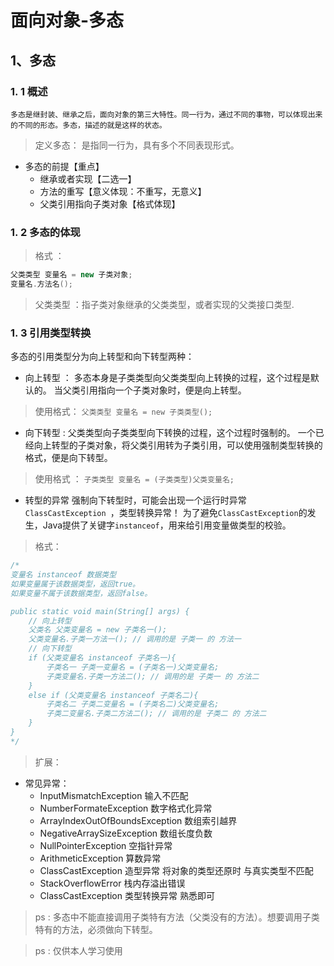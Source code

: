 # 面向对象-多态
## 1、多态
### 1. 1 概述 
    多态是继封装、继承之后，面向对象的第三大特性。同一行为，通过不同的事物，可以体现出来的不同的形态。多态，描述的就是这样的状态。 

> 定义多态： 是指同一行为，具有多个不同表现形式。
* 多态的前提【重点】
    * 继承或者实现【二选一】 
    * 方法的重写【意义体现：不重写，无意义】 
    * 父类引用指向子类对象【格式体现】
### 1. 2 多态的体现
> 格式 ： 
~~~java
父类类型 变量名 = new 子类对象;
变量名.方法名();
~~~
> 父类类型 ：指子类对象继承的父类类型，或者实现的父类接口类型.
### 1. 3 引用类型转换
多态的引用类型分为向上转型和向下转型两种：
* 向上转型 ：
    多态本身是子类类型向父类类型向上转换的过程，这个过程是默认的。 当父类引用指向一个子类对象时，便是向上转型。 
> 使用格式：
`父类类型 变量名 = new 子类类型(); `
* 向下转型 : 
    父类类型向子类类型向下转换的过程，这个过程时强制的。
    一个已经向上转型的子类对象，将父类引用转为子类引用，可以使用强制类型转换的格式，便是向下转型。
> 使用格式 ： 
` 子类类型 变量名 = (子类类型)父类变量名; `

* 转型的异常
    强制向下转型时，可能会出现一个运行时异常`ClassCastException `，类型转换异常！
    为了避免`ClassCastException`的发生，Java提供了关键字`instanceof`，用来给引用变量做类型的校验。
> 格式：
~~~java
/*
变量名 instanceof 数据类型 
如果变量属于该数据类型，返回true。 
如果变量不属于该数据类型，返回false。

public static void main(String[] args) {
    // 向上转型
    父类名 父类变量名 = new 子类名一();
    父类变量名.子类一方法一(); // 调用的是 子类一 的 方法一 
    // 向下转型 
    if (父类变量名 instanceof 子类名一){
        子类名一 子类一变量名 = (子类名一)父类变量名; 
        子类变量名.子类一方法二(); // 调用的是 子类一 的 方法二 
    } 
    else if (父类变量名 instanceof 子类名二){
        子类名二 子类二变量名 = (子类名二)父类变量名;
        子类二变量名.子类二方法二(); // 调用的是 子类二 的 方法二 
    } 
}
*/
~~~
>扩展：
* 常见异常：
    * InputMismatchException 输入不匹配
	* NumberFormateException   数字格式化异常
	* ArrayIndexOutOfBoundsException  数组索引越界
	* NegativeArraySizeException   数组长度负数
	* NullPointerException  空指针异常
	* ArithmeticException  算数异常
	* ClassCastException   造型异常  将对象的类型还原时  与真实类型不匹配
	* StackOverflowError  栈内存溢出错误
    * ClassCastException 类型转换异常
熟悉即可
>
> ps : 多态中不能直接调用子类特有方法（父类没有的方法）。想要调用子类特有的方法，必须做向下转型。


> ps : 仅供本人学习使用

